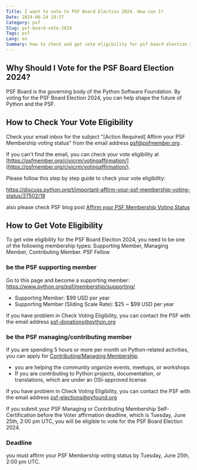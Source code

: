 ```yaml
---
Title: I want to vote to PSF Board Election 2024. How can I?
Date: 2024-06-14 18:57
Category: psf
Slug: psf-board-vote-2024
Tags: psf
Lang: en
Summary: how to check and get vote eligibility for psf board election 2024
---
```


## Why Should I Vote for the PSF Board Election 2024?

PSF Board is the governing body of the Python Software Foundation. By voting for the PSF Board Election 2024, you can help shape the future of Python and the PSF.

## How to Check Your Vote Eligibility

Check your email inbox for the subject "[Action Required] Affirm your PSF Membership voting status"  from the email address <psf@psfmember.org> .

If you can't find the email, you can check your vote eligibility at [https://psfmember.org/civicrm/votingaffirmation/](https://psfmember.org/civicrm/votingaffirmation/).

Please follow this step by step guide to check your vote eligibility:

<https://discuss.python.org/t/important-affirm-your-psf-membership-voting-status/27502/18>

also please check PSF blog post [Affirm your PSF Membership Voting Status](https://pyfound.blogspot.com/2024/06/affirm-your-psf-membership-voting-status.html)

## How to Get Vote Eligibility

To get vote eligibility for the PSF Board Election 2024, you need to be  one of the following membership types: Supporting Member, Managing Member, Contributing Member. PSF Fellow

### be the PSF supporting member

Go to this page and become a supporting member:
<https://www.python.org/psf/membership/supporting/>

- Supporting Member: $99 USD per year
- Supporting Member (Sliding Scale Rate): $25 ~ $99 USD per year

If you have problem in Check Voting Eligibility, you can contact the PSF with the email address <psf-donations@python.org>

### be the PSF managing/contributing member

If you are spending 5 hours or more per month on Python-related activities, you can apply for [Contributing/Managing Membership](https://psfmember.org/civicrm/contribute/transact/?reset=1&id=32).

- you are helping the community organize events, meetups, or workshops
- If you are contributing to Python projects, documentation, or translations, which are under an OSI-approved license

If you have problem in Check Voting Eligibility, you can contact the PSF with the email address <psf-elections@pyfound.org>

If you submit your PSF Managing or Contributing Membership Self-Certification before the Voter affirmation deadline, which is Tuesday, June 25th, 2:00 pm UTC, you will be eligible to vote for the PSF Board Election 2024.

### Deadline

you must affirm your PSF Membership voting status by Tuesday, June 25th, 2:00 pm UTC.
